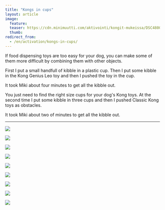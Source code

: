 ```yaml
---
title: "Kongs in cups"
layout: article
image:
  feature:
  teaser: https://cdn.minimuutti.com/aktivointi/kongit-mukeissa/DSC48000-245px.jpg
  thumb:
redirect_from:
  - /en/activation/kongs-in-cups/
---
```


If food dispensing toys are too easy for your dog, you can make some of them more difficult by combining them with other objects.

First I put a small handfull of kibble in a plastic cup. Then I put some kibble in the Kong Genius Leo toy and then I pushed the toy in the cup.

It took Miki about four minutes to get all the kibble out.

You just need to find the right size cups for your dog's Kong toys. At the second time I put some kibble in three cups and then I pushed Classic Kong toys as obstacles.

It took Miki about two of minutes to get all the kibble out.

---

![](https://cdn.minimuutti.com/aktivointi/kongit-mukeissa/DSC47966-800px.jpg)

![](https://cdn.minimuutti.com/aktivointi/kongit-mukeissa/DSC47974-800px.jpg)

![](https://cdn.minimuutti.com/aktivointi/kongit-mukeissa/DSC47968-800px.jpg)

![](https://cdn.minimuutti.com/aktivointi/kongit-mukeissa/DSC47977-800px.jpg)

![](https://cdn.minimuutti.com/aktivointi/kongit-mukeissa/DSC48000-800px.jpg)

![](https://cdn.minimuutti.com/aktivointi/kongit-mukeissa/DSC47957-800px.jpg)

![](https://cdn.minimuutti.com/aktivointi/kongit-mukeissa/DSC48168-800px.jpg)

![](https://cdn.minimuutti.com/aktivointi/kongit-mukeissa/DSC48171-800px.jpg)

![](https://cdn.minimuutti.com/aktivointi/kongit-mukeissa/DSC48179-800px.jpg)
